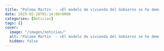 ```yaml
---
title: "Paloma Martín  - «El modelo de vivienda del Gobierno se ha demostrado un fracaso absoluto allá donde se ha aplicado»"
date: 2025-05-26T01:14:08+0000
categories: [Noticias]
tags: []
cover:
  image: "/images/noticias/"
  alt: "Paloma Martín  - «El modelo de vivienda del Gobierno se ha demostrado un fracaso absoluto allá donde se ha aplicado»"
  hidden: false
---
```



